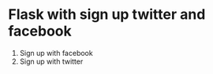    Flask with sign up twitter and facebook
=======================================

1. Sign up with facebook
2. Sign up with twitter